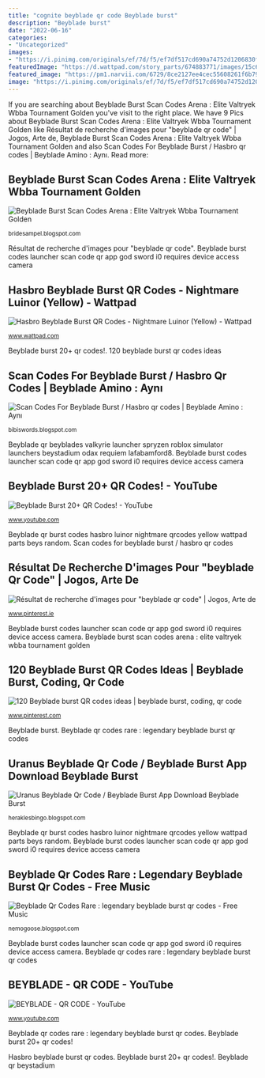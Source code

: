 ```yaml
---
title: "cognite beyblade qr code Beyblade burst"
description: "Beyblade burst"
date: "2022-06-16"
categories:
- "Uncategorized"
images:
- "https://i.pinimg.com/originals/ef/7d/f5/ef7df517cd690a74752d1206830fe65e.png"
featuredImage: "https://d.wattpad.com/story_parts/674883771/images/15c653bc6ab6855f120761566335.jpg"
featured_image: "https://pm1.narvii.com/6729/8ce2127ee4cec55608261f6b79529a4944c04c43v2_hq.jpg"
image: "https://i.pinimg.com/originals/ef/7d/f5/ef7df517cd690a74752d1206830fe65e.png"
---
```


If you are searching about Beyblade Burst Scan Codes Arena : Elite Valtryek Wbba Tournament Golden you've visit to the right place. We have 9 Pics about Beyblade Burst Scan Codes Arena : Elite Valtryek Wbba Tournament Golden like Résultat de recherche d&#039;images pour &quot;beyblade qr code&quot; | Jogos, Arte de, Beyblade Burst Scan Codes Arena : Elite Valtryek Wbba Tournament Golden and also Scan Codes For Beyblade Burst / Hasbro qr codes | Beyblade Amino : Aynı. Read more:

## Beyblade Burst Scan Codes Arena : Elite Valtryek Wbba Tournament Golden

![Beyblade Burst Scan Codes Arena : Elite Valtryek Wbba Tournament Golden](https://www.target.com.au/medias/static_content/product/images/full/-0/02/64233895-IMG-002.jpg?impolicy=mobile_hero "Résultat de recherche d&#039;images pour &quot;beyblade qr code&quot;")

<small>bridesampel.blogspot.com</small>

Résultat de recherche d&#039;images pour &quot;beyblade qr code&quot;. Beyblade burst codes launcher scan code qr app god sword i0 requires device access camera

## Hasbro Beyblade Burst QR Codes - Nightmare Luinor (Yellow) - Wattpad

![Hasbro Beyblade Burst QR Codes - Nightmare Luinor (Yellow) - Wattpad](https://d.wattpad.com/story_parts/674883771/images/15c653bc6ab6855f120761566335.jpg "Beyblade qr burst codes hasbro luinor nightmare qrcodes yellow wattpad parts beys random")

<small>www.wattpad.com</small>

Beyblade burst 20+ qr codes!. 120 beyblade burst qr codes ideas

## Scan Codes For Beyblade Burst / Hasbro Qr Codes | Beyblade Amino : Aynı

![Scan Codes For Beyblade Burst / Hasbro qr codes | Beyblade Amino : Aynı](https://pm1.narvii.com/6729/8ce2127ee4cec55608261f6b79529a4944c04c43v2_hq.jpg "Uranus beyblade qr code / beyblade burst app download beyblade burst")

<small>bibiswords.blogspot.com</small>

Beyblade qr beyblades valkyrie launcher spryzen roblox simulator launchers beystadium odax requiem lafabamford8. Beyblade burst codes launcher scan code qr app god sword i0 requires device access camera

## Beyblade Burst 20+ QR Codes! - YouTube

![Beyblade Burst 20+ QR Codes! - YouTube](https://i.ytimg.com/vi/HN1_1IjcwfM/maxresdefault.jpg "Hasbro beyblade burst qr codes")

<small>www.youtube.com</small>

Beyblade qr burst codes hasbro luinor nightmare qrcodes yellow wattpad parts beys random. Scan codes for beyblade burst / hasbro qr codes

## Résultat De Recherche D&#039;images Pour &quot;beyblade Qr Code&quot; | Jogos, Arte De

![Résultat de recherche d&#039;images pour &quot;beyblade qr code&quot; | Jogos, Arte de](https://i.pinimg.com/originals/ef/7d/f5/ef7df517cd690a74752d1206830fe65e.png "Hasbro beyblade burst qr codes")

<small>www.pinterest.ie</small>

Beyblade burst codes launcher scan code qr app god sword i0 requires device access camera. Beyblade burst scan codes arena : elite valtryek wbba tournament golden

## 120 Beyblade Burst QR Codes Ideas | Beyblade Burst, Coding, Qr Code

![120 Beyblade burst QR codes ideas | beyblade burst, coding, qr code](https://i.pinimg.com/200x150/9e/62/ec/9e62ec8971b9e922e005bbbe1c5a98ec.jpg "Beyblade burst scan codes arena : elite valtryek wbba tournament golden")

<small>www.pinterest.com</small>

Beyblade burst. Beyblade qr codes rare : legendary beyblade burst qr codes

## Uranus Beyblade Qr Code / Beyblade Burst App Download Beyblade Burst

![Uranus Beyblade Qr Code / Beyblade Burst App Download Beyblade Burst](https://img.youtube.com/vi/kNwdsDQWjBc/hqdefault.jpg "Hasbro beyblade burst qr codes")

<small>heraklesbingo.blogspot.com</small>

Beyblade qr burst codes hasbro luinor nightmare qrcodes yellow wattpad parts beys random. Beyblade burst codes launcher scan code qr app god sword i0 requires device access camera

## Beyblade Qr Codes Rare : Legendary Beyblade Burst Qr Codes - Free Music

![Beyblade Qr Codes Rare : legendary beyblade burst qr codes - Free Music](https://pm1.narvii.com/6429/193efdc22731ca2108208b43284feb588d4807cf_hq.jpg "Beyblade burst qr codes luinor code l2")

<small>nemogoose.blogspot.com</small>

Beyblade burst codes launcher scan code qr app god sword i0 requires device access camera. Beyblade qr codes rare : legendary beyblade burst qr codes

## BEYBLADE - QR CODE - YouTube

![BEYBLADE - QR CODE - YouTube](https://i.ytimg.com/vi/lyWQJkchZ24/maxresdefault.jpg "Beyblade spryzen")

<small>www.youtube.com</small>

Beyblade qr codes rare : legendary beyblade burst qr codes. Beyblade burst 20+ qr codes!

Hasbro beyblade burst qr codes. Beyblade burst 20+ qr codes!. Beyblade qr beystadium
